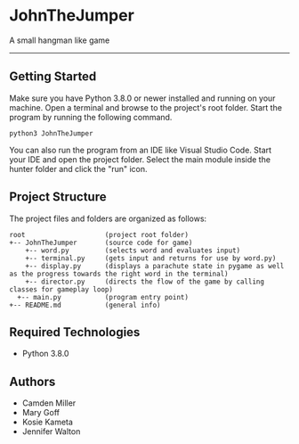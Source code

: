 # JohnTheJumper
A small hangman like game


---
## Getting Started
Make sure you have Python 3.8.0 or newer installed and running on your machine. Open a terminal and browse to the project's root folder. Start the program by running the following command.
```
python3 JohnTheJumper 
```
You can also run the program from an IDE like Visual Studio Code. Start your IDE and open the project folder. Select the main module inside the hunter folder and click the "run" icon.

## Project Structure
The project files and folders are organized as follows:
```
root                    (project root folder)
+-- JohnTheJumper       (source code for game)
    +-- word.py         (selects word and evaluates input)
    +-- terminal.py     (gets input and returns for use by word.py)
    +-- display.py      (displays a parachute state in pygame as well as the progress towards the right word in the terminal)
    +-- director.py     (directs the flow of the game by calling classes for gameplay loop)
  +-- main.py           (program entry point)
+-- README.md           (general info)
```

## Required Technologies
* Python 3.8.0

## Authors
*  Camden Miller
*  Mary Goff
*  Kosie Kameta
*  Jennifer Walton
